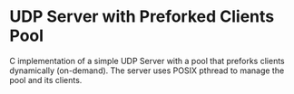 UDP Server with Preforked Clients Pool
==========

C implementation of a simple UDP Server with a pool that preforks clients
dynamically (on-demand). The server uses POSIX pthread to manage the pool and
its clients.
